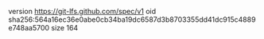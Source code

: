 version https://git-lfs.github.com/spec/v1
oid sha256:564a16ec36e0abe0cb34ba19dc6587d3b8703355dd41dc915c4889e748aa5700
size 164

